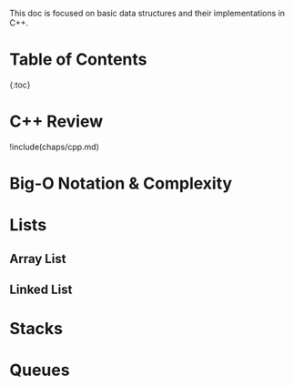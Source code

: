 This doc is focused on basic data structures and their implementations in C++.

# Table of Contents

{:toc}

# C++ Review

!include(chaps/cpp.md)

# Big-O Notation & Complexity

# Lists

## Array List

## Linked List

# Stacks

# Queues